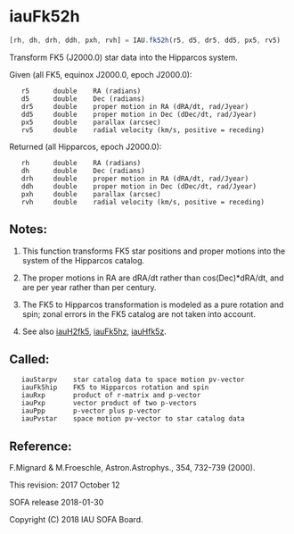 # iauFk52h

```js
[rh, dh, drh, ddh, pxh, rvh] = IAU.fk52h(r5, d5, dr5, dd5, px5, rv5)
```

Transform FK5 (J2000.0) star data into the Hipparcos system.

Given (all FK5, equinox J2000.0, epoch J2000.0):
```
   r5      double    RA (radians)
   d5      double    Dec (radians)
   dr5     double    proper motion in RA (dRA/dt, rad/Jyear)
   dd5     double    proper motion in Dec (dDec/dt, rad/Jyear)
   px5     double    parallax (arcsec)
   rv5     double    radial velocity (km/s, positive = receding)
```

Returned (all Hipparcos, epoch J2000.0):
```
   rh      double    RA (radians)
   dh      double    Dec (radians)
   drh     double    proper motion in RA (dRA/dt, rad/Jyear)
   ddh     double    proper motion in Dec (dDec/dt, rad/Jyear)
   pxh     double    parallax (arcsec)
   rvh     double    radial velocity (km/s, positive = receding)
```

## Notes:

1) This function transforms FK5 star positions and proper motions
   into the system of the Hipparcos catalog.

2) The proper motions in RA are dRA/dt rather than
   cos(Dec)*dRA/dt, and are per year rather than per century.

3) The FK5 to Hipparcos transformation is modeled as a pure
   rotation and spin;  zonal errors in the FK5 catalog are not
   taken into account.

4) See also [iauH2fk5][1], [iauFk5hz][2], [iauHfk5z][3].

## Called:
```
   iauStarpv    star catalog data to space motion pv-vector
   iauFk5hip    FK5 to Hipparcos rotation and spin
   iauRxp       product of r-matrix and p-vector
   iauPxp       vector product of two p-vectors
   iauPpp       p-vector plus p-vector
   iauPvstar    space motion pv-vector to star catalog data
```

## Reference:

   F.Mignard & M.Froeschle, Astron.Astrophys., 354, 732-739 (2000).

This revision:  2017 October 12

SOFA release 2018-01-30

Copyright (C) 2018 IAU SOFA Board.

[1]: iau.h2fk5.md
[2]: iau.fk5hz.md
[3]: iau.hfk5z.md

